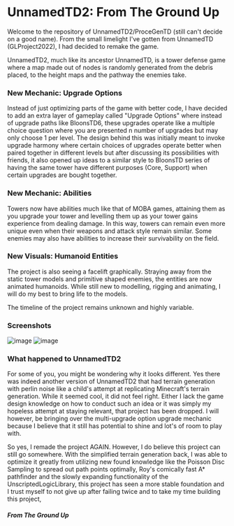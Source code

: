 # UnnamedTD2: From The Ground Up
Welcome to the repository of UnnamedTD2/ProceGenTD (still can't decide on a good name). From the small limelight I've gotten from UnnamedTD (GLProject2022), I had decided to remake the game. 

UnnamedTD2, much like its ancestor UnnamedTD, is a tower defense game where a map made out of nodes is randomly generated from the debris placed, to the height maps and the pathway the enemies take.

### New Mechanic: Upgrade Options
Instead of just optimizing parts of the game with better code, I have decided to add an extra layer of gameplay called "Upgrade Options" where instead of upgrade paths like BloonsTD6, these upgrades operate like a multiple choice question where you are presented n number of upgrades but may only choose 1 per level. The design behind this was initially meant to invoke upgrade harmony where certain choices of upgrades operate better when paired together in different levels but after discussing its possibilities with friends, it also opened up ideas to a similar style to BloonsTD series of having the same tower have different purposes (Core, Support) when certain upgrades are bought together.

### New Mechanic: Abilities
Towers now have abilities much like that of MOBA games, attaining them as you upgrade your tower and levelling them up as your tower gains experience from dealing damage. In this way, towers can remain even more unique even when their weapons and attack style remain similar. Some enemies may also have abilities to increase their survivability on the field.

### New Visuals: Humanoid Entities
The project is also seeing a facelift graphically. Straying away from the static tower models and primitive shaped enemies, the entities are now animated humanoids. While still new to modelling, rigging and animating, I will do my best to bring life to the models.

The timeline of the project remains unknown and highly variable.

### Screenshots
![image](https://user-images.githubusercontent.com/86519190/232525088-02be4988-624d-452c-aa13-d11db3af63e9.png)
![image](https://user-images.githubusercontent.com/86519190/232525317-d45442fa-a4b0-4faa-87bd-58559a88d50a.png)

### What happened to UnnamedTD2
For some of you, you might be wondering why it looks different. Yes there was indeed another version of UnnamedTD2 that had terrain generation with perlin noise like a child's attempt at replicating Minecraft's terrain generation. While it seemed cool, it did not feel right. Either I lack the game design knowledge on how to conduct such an idea or it was simply my hopeless attempt at staying relevant, that project has been dropped. I will however, be bringing over the multi-upgrade option upgrade mechanic because I believe that it still has potential to shine and lot's of room to play with.

So yes, I remade the project AGAIN. However, I do believe this project can still go somewhere. With the simplified terrain generation back, I was able to optimize it greatly from utilizing new found knowledge like the Poisson Disc Sampling to spread out path points optimally, Roy's comically fast A* pathfinder and the slowly expanding functionality of the UnscriptedLogicLibrary, this project has seen a more stable foundation and I trust myself to not give up after failing twice and to take my time building this project, 
##### From The Ground Up
